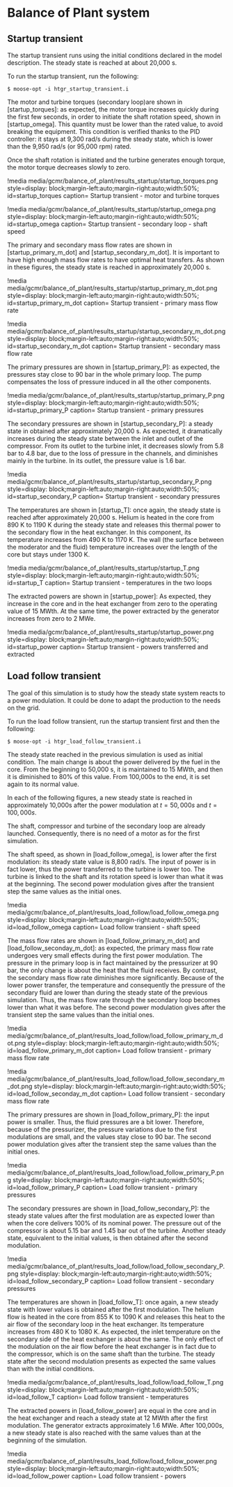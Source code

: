 # Balance of Plant system

## Startup transient

The startup transient runs using the initial conditions declared in the model description. The steady state is reached at about 20,000 s.

To run the startup transient, run the following:

```
$ moose-opt -i htgr_startup_transient.i
```

The motor and turbine torques (secondary loop)are shown in [startup_torques]: as expected, the motor torque increases quickly during the first few seconds, in order to initiate the shaft rotation speed, shown in [startup_omega]. This quantity must be lower than the rated value, to avoid breaking the equipment. This condition is verified thanks to the PID controller: it stays at 9,300 rad/s during the steady state, which is lower than the 9,950 rad/s (or 95,000 rpm) rated.

Once the shaft rotation is initiated and the turbine generates enough torque, the motor torque decreases slowly to zero.

!media media/gcmr/balance_of_plant/results_startup/startup_torques.png
      style=display: block;margin-left:auto;margin-right:auto;width:50%;
      id=startup_torques
      caption= Startup transient - motor and turbine torques

!media media/gcmr/balance_of_plant/results_startup/startup_omega.png
      style=display: block;margin-left:auto;margin-right:auto;width:50%;
      id=startup_omega
      caption= Startup transient - secondary loop - shaft speed

The primary and secondary mass flow rates are shown in [startup_primary_m_dot] and [startup_secondary_m_dot]. It is important to have high enough mass flow rates to have optimal heat transfers. As shown in these figures, the steady state is reached in approximately 20,000 s.

!media media/gcmr/balance_of_plant/results_startup/startup_primary_m_dot.png
      style=display: block;margin-left:auto;margin-right:auto;width:50%;
      id=startup_primary_m_dot
      caption= Startup transient - primary mass flow rate

!media media/gcmr/balance_of_plant/results_startup/startup_secondary_m_dot.png
      style=display: block;margin-left:auto;margin-right:auto;width:50%;
      id=startup_secondary_m_dot
      caption= Startup transient - secondary mass flow rate

The primary pressures are shown in [startup_primary_P]: as expected, the pressures stay close to 90 bar in the whole primary loop. The pump compensates the loss of pressure induced in all the other components.

!media media/gcmr/balance_of_plant/results_startup/startup_primary_P.png
      style=display: block;margin-left:auto;margin-right:auto;width:50%;
      id=startup_primary_P
      caption= Startup transient - primary pressures

The secondary pressures are shown in [startup_secondary_P]: a steady state in obtained after approximately 20,000 s. As expected, it dramatically increases during the steady state between the inlet and outlet of the compressor. From its outlet to the turbine inlet, it decreases slowly from 5.8 bar to 4.8 bar, due to the loss of pressure in the channels, and diminishes mainly in the turbine. In its outlet, the pressure value is 1.6 bar.

!media media/gcmr/balance_of_plant/results_startup/startup_secondary_P.png
      style=display: block;margin-left:auto;margin-right:auto;width:50%;
      id=startup_secondary_P
      caption= Startup transient - secondary pressures


The temperatures are shown in [startup_T]: once again, the steady state is reached after approximately 20,000 s. Helium is heated in the core from 890 K to 1190 K during the steady state and releases this thermal power to the secondary flow in the heat exchanger. In this component, its temperature increases from 490 K to 1170 K. The wall (the surface between the moderator and the fluid) temperature increases over the length of the core but stays under 1300 K.

!media media/gcmr/balance_of_plant/results_startup/startup_T.png
      style=display: block;margin-left:auto;margin-right:auto;width:50%;
      id=startup_T
      caption= Startup transient - temperatures in the two loops

The extracted powers are shown in [startup_power]: As expected, they increase in the core and in the heat exchanger from zero to the operating value of 15 MWth. At the same time, the power extracted by the generator increases from zero to 2 MWe.

!media media/gcmr/balance_of_plant/results_startup/startup_power.png
      style=display: block;margin-left:auto;margin-right:auto;width:50%;
      id=startup_power
      caption= Startup transient - powers transferred and extracted

## Load follow transient

The goal of this simulation is to study how the steady state system reacts to a power modulation. It could be done to adapt the production to the needs on the grid.

To run the load follow transient, run the startup transient first and then the following:

```
$ moose-opt -i htgr_load_follow_transient.i
```

The steady state reached in the previous simulation is used as initial condition. The main change is about the power delivered by the fuel in the core. From the beginning to 50,000 s, it is maintained to 15 MWth, and then it is diminished to 80% of this value. From 100,000s to the end, it is set again to its normal value.

In each of the following figures, a new steady state is reached in approximately 10,000s after the power modulation at $t = 50,000 s$ and $t = 100,000 s$.

The shaft, compressor and turbine of the secondary loop are already launched. Consequently, there is no need of a motor as for the first simulation.


The shaft speed, as shown in [load_follow_omega], is lower after the first modulation: its steady state value is 8,800 rad/s. The input of power is in fact lower, thus the power transferred to the turbine is lower too. The turbine is linked to the shaft and its rotation speed is lower than what it was at the beginning.
The second power modulation gives after the transient step the same values as the initial ones.

!media media/gcmr/balance_of_plant/results_load_follow/load_follow_omega.png
      style=display: block;margin-left:auto;margin-right:auto;width:50%;
      id=load_follow_omega
      caption= Load follow transient - shaft speed

The mass flow rates are shown in [load_follow_primary_m_dot] and [load_follow_seconday_m_dot]: as expected, the primary mass flow rate undergoes very small effects during the first power modulation. The pressure in the primary loop is in fact maintained by the pressurizer at 90 bar, the only change is about the heat that the fluid receives. By contrast, the secondary mass flow rate diminishes more significantly. Because of the lower power transfer, the temperature and consequently the pressure of the secondary fluid are lower than during the steady state of the previous simulation. Thus, the mass flow rate through the secondary loop becomes lower than what it was before.
The second power modulation gives after the transient step the same values than the initial ones.

!media media/gcmr/balance_of_plant/results_load_follow/load_follow_primary_m_dot.png
      style=display: block;margin-left:auto;margin-right:auto;width:50%;
      id=load_follow_primary_m_dot
      caption= Load follow transient - primary mass flow rate

!media media/gcmr/balance_of_plant/results_load_follow/load_follow_secondary_m_dot.png
      style=display: block;margin-left:auto;margin-right:auto;width:50%;
      id=load_follow_seconday_m_dot
      caption= Load follow transient - secondary mass flow rate

The primary pressures are shown in [load_follow_primary_P]: the input power is smaller. Thus, the fluid pressures are a bit lower. Therefore, because of the pressurizer, the pressure variations due to the first modulations are small, and the values stay close to 90 bar. The second power modulation gives after the transient step the same values than the initial ones.

!media media/gcmr/balance_of_plant/results_load_follow/load_follow_primary_P.png
      style=display: block;margin-left:auto;margin-right:auto;width:50%;
      id=load_follow_primary_P
      caption= Load follow transient - primary pressures

The secondary pressures are shown in [load_follow_secondary_P]: the steady state values after the first modulation are as expected lower than when the core delivers 100% of its nominal power. The pressure out of the compressor is about 5.15 bar and 1.45 bar out of the turbine. Another steady state, equivalent to the initial values, is then obtained after the second modulation.

!media media/gcmr/balance_of_plant/results_load_follow/load_follow_secondary_P.png
      style=display: block;margin-left:auto;margin-right:auto;width:50%;
      id=load_follow_secondary_P
      caption= Load follow transient - secondary pressures

The temperatures are shown in [load_follow_T]: once again, a new steady state with lower values is obtained after the first modulation. The helium flow is heated in the core from 855 K to 1090 K and releases this heat to the air flow of the secondary loop in the heat exchanger. Its temperature increases from 480 K to 1080 K.
As expected, the inlet temperature on the secondary side of the heat exchanger is about the same. The only effect of the modulation on the air flow before the heat exchanger is in fact due to the compressor, which is on the same shaft than the turbine.
The steady state after the second modulation presents as expected the same values than with the initial conditions.

!media media/gcmr/balance_of_plant/results_load_follow/load_follow_T.png
      style=display: block;margin-left:auto;margin-right:auto;width:50%;
      id=load_follow_T
      caption= Load follow transient - temperatures

The extracted powers in [load_follow_power] are equal in the core and in the heat exchanger and reach a steady state at 12 MWth after the first modulation. The generator extracts approximately 1.6 MWe.
After 100,000s, a new steady state is also reached with the same values than at the beginning of the simulation.

!media media/gcmr/balance_of_plant/results_load_follow/load_follow_power.png
      style=display: block;margin-left:auto;margin-right:auto;width:50%;
      id=load_follow_power
      caption= Load follow transient - powers
